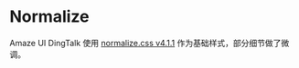 # Normalize

Amaze UI DingTalk 使用 [normalize.css v4.1.1](https://github.com/necolas/normalize.css/) 作为基础样式，部分细节做了微调。

